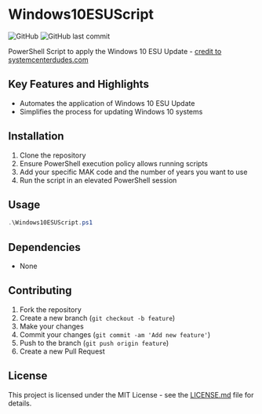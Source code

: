 # Windows10ESUScript

![GitHub](https://img.shields.io/github/license/davidolive-hppl/Windows10ESUScript)
![GitHub last commit](https://img.shields.io/github/last-commit/davidolive-hppl/Windows10ESUScript)

PowerShell Script to apply the Windows 10 ESU Update - [credit to systemcenterdudes.com][https://www.systemcenterdudes.com/deploy-windows-10-extended-security-update-key-with-intune-or-sccm/]

## Key Features and Highlights

- Automates the application of Windows 10 ESU Update
- Simplifies the process for updating Windows 10 systems

## Installation

1. Clone the repository
2. Ensure PowerShell execution policy allows running scripts
3. Add your specific MAK code and the number of years you want to use
4. Run the script in an elevated PowerShell session

## Usage

```powershell
.\Windows10ESUScript.ps1
```

## Dependencies

- None

## Contributing

1. Fork the repository
2. Create a new branch (`git checkout -b feature`)
3. Make your changes
4. Commit your changes (`git commit -am 'Add new feature'`)
5. Push to the branch (`git push origin feature`)
6. Create a new Pull Request

## License

This project is licensed under the MIT License - see the [LICENSE.md](LICENSE.md) file for details.

[https://www.systemcenterdudes.com/deploy-windows-10-extended-security-update-key-with-intune-or-sccm/]: https://www.systemcenterdudes.com/deploy-windows-10-extended-security-update-key-with-intune-or-sccm/